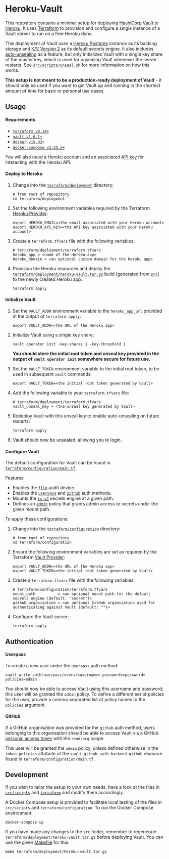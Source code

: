 # Heroku-Vault

This repository contains a minimal setup for deploying [HashiCorp Vault](https://vaultproject.io/) to [Heroku](https://www.heroku.com/). It uses [Terraform](https://www.terraform.io/) to provision and configure a single instance of a Vault server to run on a free Heroku dyno.

This deployment of Vault uses a [Heroku Postgres](https://www.heroku.com/postgres) instance as its backing storage and [K/V Version 2](https://www.vaultproject.io/docs/secrets/kv/kv-v2) as its default secrets engine. It also includes [auto-unsealing](https://www.vaultproject.io/docs/concepts/seal#auto-unseal) as a feature, but only initializes Vault with a single key share of the master key, which is used for unsealing Vault whenever the server restarts. See [`src/scripts/unseal.sh`](src/scripts/unseal.sh) for more information on how this works.

**This setup is not meant to be a production-ready deployment of Vault** - it should only be used if you want to get Vault up and running in the shortest amount of time for basic or personal use cases.

## Usage

#### Requirements

- [`terraform v0.14+`](https://www.terraform.io/downloads.html)
- [`vault v1.6.1+`](https://www.vaultproject.io/downloads)
- [`docker v19.03+`](https://docs.docker.com/engine/install/)
- [`docker-compose v1.25.5+`](https://docs.docker.com/compose/install/)

You will also need a Heroku account and an associated [API key](https://devcenter.heroku.com/articles/platform-api-quickstart#authentication) for interacting with the Heroku API.

#### Deploy to Heroku

1. Change into the [`terraform/deployment`](terraform/deployment) directory:

   ```shell
   # from root of repository
   cd terraform/deployment
   ```

2. Set the following environment variables required by the Terraform [Heroku Provider](https://registry.terraform.io/providers/heroku/heroku/latest/docs):

   ```shell
   export HEROKU_EMAIL=<the email associated with your Heroku account>
   export HEROKU_API_KEY=<the API key associated with your Heroku account>
   ```

3. Create a `terraform.tfvars` file with the following variables:

   ```
   # terraform/deployment/terraform.tfvars
   heroku_app = <name of the Heroku app>
   heroku_domain = <an optional custom domain for the Heroku app>
   ```

4. Provision the Heroku resources and deploy the [`terraform/deployment/heroku-vault.tar.gz`](terraform/deployment/heroku-vault.tar.gz) build (generated from [`src`](src)) to the newly created Heroku app:

   ```shell
   terraform apply
   ```

#### Initialize Vault

1. Set the `VAULT_ADDR` environment variable to the `heroku_app_url` provided in the output of `terraform apply`:

   ```shell
   export VAULT_ADDR=<the URL of the Heroku app>
   ```

2. Initialize Vault using a single key share:

   ```shell
   vault operator init -key-shares 1 -key-threshold 1
   ```

   **You should store the initial root token and unseal key provided in the output of `vault operator init` somewhere secure for future use.**

3. Set the `VAULT_TOKEN` environment variable to the initial root token, to be used in subsequent `vault` commands:

   ```shell
   export VAULT_TOKEN=<the initial root token generated by Vault>
   ```

4. Add the following variable to your `terraform.tfvars` file:

   ```
   # terraform/deployment/terraform.tfvars
   vault_unseal_key = <the unseal key generated by Vault>
   ```

5. Redeploy Vault with this unseal key to enable auto-unsealing on future restarts:

   ```shell
   terraform apply
   ```

6. Vault should now be unsealed, allowing you to login.

#### Configure Vault

The default configuration for Vault can be found in [`terraform/configuration/main.tf`](terraform/configuration/main.tf).

Features:

- Enables the [`file`](https://www.vaultproject.io/docs/audit/file) audit device.
- Enables the [`userpass`](https://www.vaultproject.io/docs/auth/userpass) and [`github`](https://www.vaultproject.io/docs/auth/github) auth methods.
- Mounts the [`kv-v2`](https://www.vaultproject.io/docs/secrets/kv/kv-v2) secrets engine at a given path.
- Defines an [`admin`](terraform/configuration/policies/admin.tmpl) policy that grants admin access to secrets under the given mount path.

To apply these configurations:

1. Change into the [`terraform/configuration`](terraform/configuration) directory:

   ```shell
   # from root of repository
   cd terraform/configuration
   ```

2. Ensure the following environment variables are set as required by the Terraform [Vault Provider](https://registry.terraform.io/providers/hashicorp/vault/latest/docs):

   ```shell
   export VAULT_ADDR=<the URL of the Heroku app>
   export VAULT_TOKEN=<the initial root token generated by Vault>
   ```

3. Create a `terraform.tfvars` file with the following variables:

   ```
   # terraform/configuration/terraform.tfvars
   mount_path          = <an optional mount path for the default secrets engine (default: "secret")>
   github_organisation = <an optional GitHub organisation used for authenticating against Vault (default: "")>
   ```

4. Configure the Vault server:

   ```shell
   terraform apply
   ```

## Authentication

#### Userpass

To create a new user under the `userpass` auth method:

```
vault write auth/userpass/users/<username> password=<password> policies=admin
```

You should now be able to access Vault using this username and password; this user will be granted the `admin` policy. To define a different set of policies for the user, provide a comma-separated list of policy names to the `policies` argument.

#### GitHub

If a GitHub organisation was provided for the `github` auth method, users belonging to this organisation should be able to access Vault via a GitHub [personal access token](https://docs.github.com/en/free-pro-team@latest/github/authenticating-to-github/creating-a-personal-access-token) with the `read:org` scope.

This user will be granted the `admin` policy, unless defined otherwise in the `token_policies` attribute of the `vault_github_auth_backend.github` resource found in `terraform/configuration/main.tf`.

## Development

If you wish to tailor the setup to your own needs, have a look at the files in [`src/scripts`](src/scripts) and [`terraform`](terraform) and modify them accordingly.

A Docker Compose setup is provided to facilitate local testing of the files in `src/scripts` and `terraform/configuration`. To run the Docker Compose environment:

```shell
docker-compose up
```

If you have made any changes to the `src` folder, remember to regenerate `terraform/deployment/heroku-vault.tar.gz` before deploying Vault. You can use the given [Makefile](Makefile) for this:

```shell
make terraform/deployment/heroku-vault.tar.gz
```
